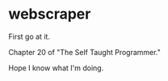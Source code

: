 # webscraper
First go at it.

Chapter 20 of "The Self Taught Programmer."

Hope I know what I'm doing. 
